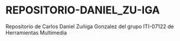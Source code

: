 # REPOSITORIO-DANIEL_ZU-IGA
Repositorio de Carlos Daniel Zuñiga Gonzalez del grupo ITI-07122 de Herramientas Multimedia
